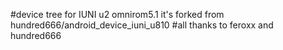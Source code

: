 #device tree for IUNI u2 omnirom5.1
it's forked from hundred666/android_device_iuni_u810
#all thanks to feroxx and hundred666
